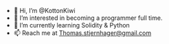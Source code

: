 - 👋 Hi, I’m @KottonKiwi
- 👀 I’m interested in becoming a programmer full time.  
- 🌱 I’m currently learning Solidity & Python
- 📫 Reach me at Thomas.stjernhager@gmail.com

<!---
KottonKiwi/KottonKiwi is a ✨ special ✨ repository because its `README.md` (this file) appears on your GitHub profile.
You can click the Preview link to take a look at your changes.
--->
